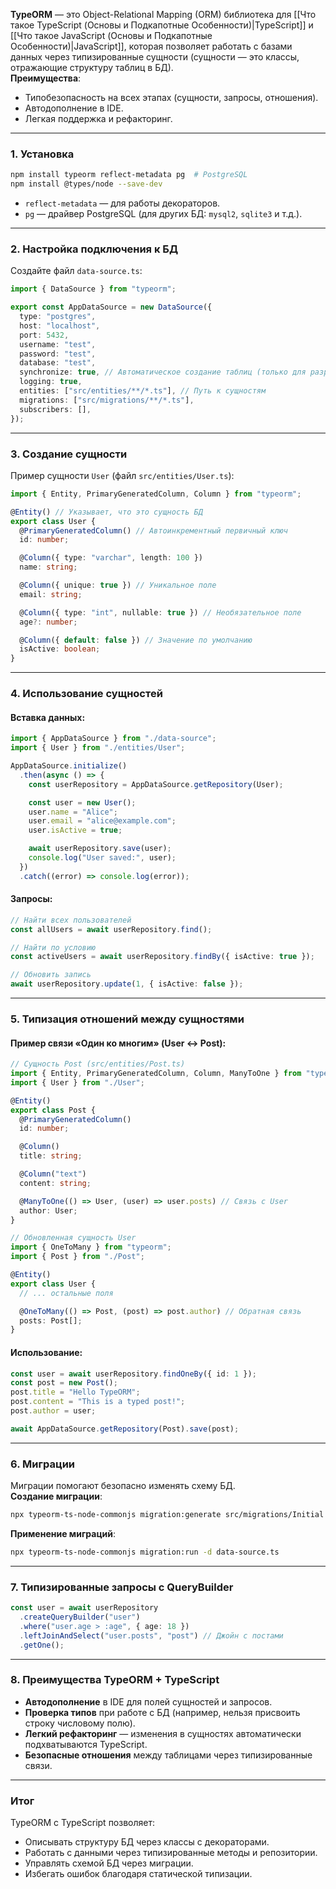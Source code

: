 
**TypeORM** — это Object-Relational Mapping (ORM) библиотека для [[Что такое TypeScript (Основы и Подкапотные Особенности)|TypeScript]] и [[Что такое JavaScript (Основы и Подкапотные Особенности)|JavaScript]], которая позволяет работать с базами данных через типизированные сущности (сущности — это классы, отражающие структуру таблиц в БД).  
**Преимущества**:
- Типобезопасность на всех этапах (сущности, запросы, отношения).
- Автодополнение в IDE.
- Легкая поддержка и рефакторинг.

---

### 1. **Установка**
```bash
npm install typeorm reflect-metadata pg  # PostgreSQL
npm install @types/node --save-dev
```

- `reflect-metadata` — для работы декораторов.
- `pg` — драйвер PostgreSQL (для других БД: `mysql2`, `sqlite3` и т.д.).

---

### 2. **Настройка подключения к БД**
Создайте файл `data-source.ts`:
```typescript
import { DataSource } from "typeorm";

export const AppDataSource = new DataSource({
  type: "postgres",
  host: "localhost",
  port: 5432,
  username: "test",
  password: "test",
  database: "test",
  synchronize: true, // Автоматическое создание таблиц (только для разработки!)
  logging: true,
  entities: ["src/entities/**/*.ts"], // Путь к сущностям
  migrations: ["src/migrations/**/*.ts"],
  subscribers: [],
});
```

---

### 3. **Создание сущности**
Пример сущности `User` (файл `src/entities/User.ts`):
```typescript
import { Entity, PrimaryGeneratedColumn, Column } from "typeorm";

@Entity() // Указывает, что это сущность БД
export class User {
  @PrimaryGeneratedColumn() // Автоинкрементный первичный ключ
  id: number;

  @Column({ type: "varchar", length: 100 })
  name: string;

  @Column({ unique: true }) // Уникальное поле
  email: string;

  @Column({ type: "int", nullable: true }) // Необязательное поле
  age?: number;

  @Column({ default: false }) // Значение по умолчанию
  isActive: boolean;
}
```

---

### 4. **Использование сущностей**
#### Вставка данных:
```typescript
import { AppDataSource } from "./data-source";
import { User } from "./entities/User";

AppDataSource.initialize()
  .then(async () => {
    const userRepository = AppDataSource.getRepository(User);

    const user = new User();
    user.name = "Alice";
    user.email = "alice@example.com";
    user.isActive = true;

    await userRepository.save(user);
    console.log("User saved:", user);
  })
  .catch((error) => console.log(error));
```

#### Запросы:
```typescript
// Найти всех пользователей
const allUsers = await userRepository.find();

// Найти по условию
const activeUsers = await userRepository.findBy({ isActive: true });

// Обновить запись
await userRepository.update(1, { isActive: false });
```

---

### 5. **Типизация отношений между сущностями**
#### Пример связи «Один ко многим» (User ↔ Post):
```typescript
// Сущность Post (src/entities/Post.ts)
import { Entity, PrimaryGeneratedColumn, Column, ManyToOne } from "typeorm";
import { User } from "./User";

@Entity()
export class Post {
  @PrimaryGeneratedColumn()
  id: number;

  @Column()
  title: string;

  @Column("text")
  content: string;

  @ManyToOne(() => User, (user) => user.posts) // Связь с User
  author: User;
}

// Обновленная сущность User
import { OneToMany } from "typeorm";
import { Post } from "./Post";

@Entity()
export class User {
  // ... остальные поля

  @OneToMany(() => Post, (post) => post.author) // Обратная связь
  posts: Post[];
}
```

#### Использование:
```typescript
const user = await userRepository.findOneBy({ id: 1 });
const post = new Post();
post.title = "Hello TypeORM";
post.content = "This is a typed post!";
post.author = user;

await AppDataSource.getRepository(Post).save(post);
```

---

### 6. **Миграции**
Миграции помогают безопасно изменять схему БД.  
**Создание миграции**:
```bash
npx typeorm-ts-node-commonjs migration:generate src/migrations/Initial -d data-source.ts
```

**Применение миграций**:
```bash
npx typeorm-ts-node-commonjs migration:run -d data-source.ts
```

---

### 7. **Типизированные запросы с QueryBuilder**
```typescript
const user = await userRepository
  .createQueryBuilder("user")
  .where("user.age > :age", { age: 18 })
  .leftJoinAndSelect("user.posts", "post") // Джойн с постами
  .getOne();
```

---

### 8. **Преимущества TypeORM + TypeScript**
- **Автодополнение** в IDE для полей сущностей и запросов.
- **Проверка типов** при работе с БД (например, нельзя присвоить строку числовому полю).
- **Легкий рефакторинг** — изменения в сущностях автоматически подхватываются TypeScript.
- **Безопасные отношения** между таблицами через типизированные связи.

---

### Итог
TypeORM с TypeScript позволяет:
- Описывать структуру БД через классы с декораторами.
- Работать с данными через типизированные методы и репозитории.
- Управлять схемой БД через миграции.
- Избегать ошибок благодаря статической типизации.